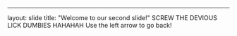---
layout: slide
title: "Welcome to our second slide!"
SCREW THE DEVIOUS LICK DUMBIES
HAHAHAH
Use the left arrow to go back!
